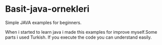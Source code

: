 # Basit-java-ornekleri
Simple JAVA examples for beginners.


When i started to learn java i made this examples for improve myself.Some parts i used Turkish. If you execute the code you can understand easily.
